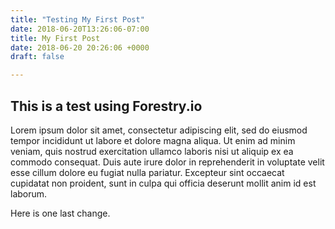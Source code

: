 ```yaml
---
title: "Testing My First Post"
date: 2018-06-20T13:26:06-07:00
title: My First Post
date: 2018-06-20 20:26:06 +0000
draft: false

---
```

## This is a test using Forestry.io

Lorem ipsum dolor sit amet, consectetur adipiscing elit, sed do eiusmod tempor incididunt ut labore et dolore magna aliqua. Ut enim ad minim veniam, quis nostrud exercitation ullamco laboris nisi ut aliquip ex ea commodo consequat. Duis aute irure dolor in reprehenderit in voluptate velit esse cillum dolore eu fugiat nulla pariatur. Excepteur sint occaecat cupidatat non proident, sunt in culpa qui officia deserunt mollit anim id est laborum.

Here is one last change.